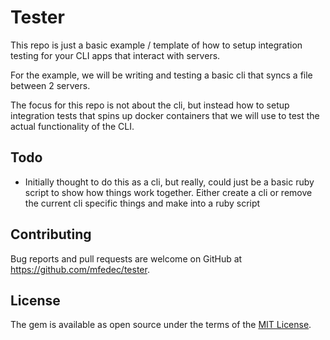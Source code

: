 # Tester

This repo is just a basic example / template of how to setup integration testing for your CLI apps that interact with servers.

For the example, we will be writing and testing a basic cli that syncs a file between 2 servers.

The focus for this repo is not about the cli, but instead how to setup integration tests that spins up docker containers that we will use to test the actual functionality of the CLI.

## Todo

- Initially thought to do this as a cli, but really, could just be a basic ruby script to show how things work together. Either create a cli or remove the current cli specific things and make into a ruby script

## Contributing

Bug reports and pull requests are welcome on GitHub at https://github.com/mfedec/tester.

## License

The gem is available as open source under the terms of the [MIT License](https://opensource.org/licenses/MIT).
